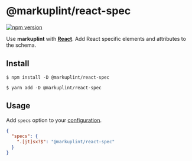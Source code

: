 # @markuplint/react-spec

[![npm version](https://badge.fury.io/js/%40markuplint%2Freact-spec.svg)](https://www.npmjs.com/package/@markuplint/react-spec)

Use **markuplint** with [**React**](https://reactjs.org/).
Add React specific elements and attributes to the schema.

## Install

```shell
$ npm install -D @markuplint/react-spec

$ yarn add -D @markuplint/react-spec
```

## Usage

Add `specs` option to your [configuration](https://markuplint.dev/configuration/#properties/specs).

```json
{
  "specs": {
    ".[jt]sx?$": "@markuplint/react-spec"
  }
}
```
